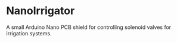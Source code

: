 # NanoIrrigator
A small Arduino Nano PCB shield for controlling solenoid valves for irrigation systems.

